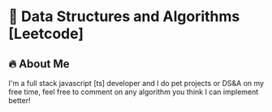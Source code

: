 
# 🚀 Data Structures and Algorithms [Leetcode]



## 🔥 About Me
I'm a full stack javascript [ts] developer and I do pet projects or DS&A on my free time, feel free to comment on any algorithm you think I can implement better!


